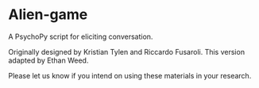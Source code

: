 # Alien-game
A PsychoPy script for eliciting conversation.

 Originally designed by Kristian Tylen and Riccardo Fusaroli. This version adapted by Ethan Weed.

 Please let us know if you intend on using these materials in your research.
